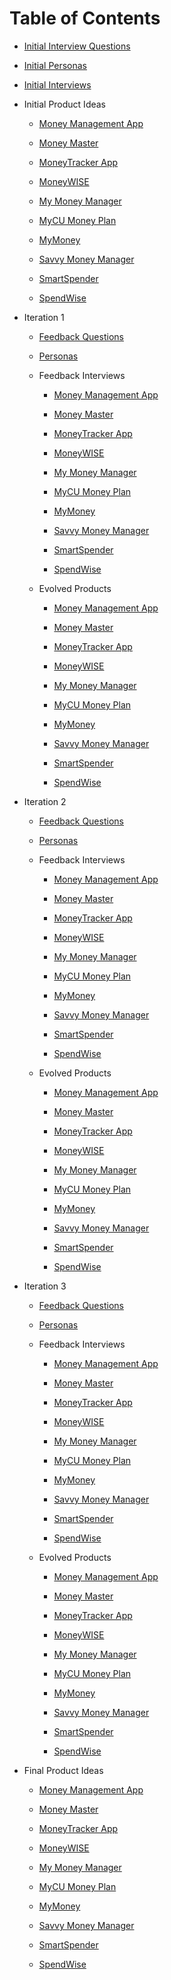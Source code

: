 # Table of Contents

- [Initial Interview Questions](init_interview_questions.md)

- [Initial Personas](init_personas.md)

- [Initial Interviews](init_interviews.md)

- Initial Product Ideas

  - [Money Management App](Money_Management_App.md)

  - [Money Master](Money_Master.md)

  - [MoneyTracker App](MoneyTracker_App.md)

  - [MoneyWISE](MoneyWISE.md)

  - [My Money Manager](My_Money_Manager.md)

  - [MyCU Money Plan](MyCU_Money_Plan.md)

  - [MyMoney](MyMoney.md)

  - [Savvy Money Manager](Savvy_Money_Manager.md)

  - [SmartSpender](SmartSpender.md)

  - [SpendWise](SpendWise.md)

- Iteration 1

  - [Feedback Questions](1/feedback_questions.md)

  - [Personas](1/personas.md)

  - Feedback Interviews

    - [Money Management App](1/feedback_interviews/Money_Management_App.md)

    - [Money Master](1/feedback_interviews/Money_Master.md)

    - [MoneyTracker App](1/feedback_interviews/MoneyTracker_App.md)

    - [MoneyWISE](1/feedback_interviews/MoneyWISE.md)

    - [My Money Manager](1/feedback_interviews/My_Money_Manager.md)

    - [MyCU Money Plan](1/feedback_interviews/MyCU_Money_Plan.md)

    - [MyMoney](1/feedback_interviews/MyMoney.md)

    - [Savvy Money Manager](1/feedback_interviews/Savvy_Money_Manager.md)

    - [SmartSpender](1/feedback_interviews/SmartSpender.md)

    - [SpendWise](1/feedback_interviews/SpendWise.md)

  - Evolved Products

    - [Money Management App](1/evolved_products/Money_Management_App.md)

    - [Money Master](1/evolved_products/Money_Master.md)

    - [MoneyTracker App](1/evolved_products/MoneyTracker_App.md)

    - [MoneyWISE](1/evolved_products/MoneyWISE.md)

    - [My Money Manager](1/evolved_products/My_Money_Manager.md)

    - [MyCU Money Plan](1/evolved_products/MyCU_Money_Plan.md)

    - [MyMoney](1/evolved_products/MyMoney.md)

    - [Savvy Money Manager](1/evolved_products/Savvy_Money_Manager.md)

    - [SmartSpender](1/evolved_products/SmartSpender.md)

    - [SpendWise](1/evolved_products/SpendWise.md)

- Iteration 2

  - [Feedback Questions](2/feedback_questions.md)

  - [Personas](2/personas.md)

  - Feedback Interviews

    - [Money Management App](2/feedback_interviews/Money_Management_App.md)

    - [Money Master](2/feedback_interviews/Money_Master.md)

    - [MoneyTracker App](2/feedback_interviews/MoneyTracker_App.md)

    - [MoneyWISE](2/feedback_interviews/MoneyWISE.md)

    - [My Money Manager](2/feedback_interviews/My_Money_Manager.md)

    - [MyCU Money Plan](2/feedback_interviews/MyCU_Money_Plan.md)

    - [MyMoney](2/feedback_interviews/MyMoney.md)

    - [Savvy Money Manager](2/feedback_interviews/Savvy_Money_Manager.md)

    - [SmartSpender](2/feedback_interviews/SmartSpender.md)

    - [SpendWise](2/feedback_interviews/SpendWise.md)

  - Evolved Products

    - [Money Management App](2/evolved_products/Money_Management_App.md)

    - [Money Master](2/evolved_products/Money_Master.md)

    - [MoneyTracker App](2/evolved_products/MoneyTracker_App.md)

    - [MoneyWISE](2/evolved_products/MoneyWISE.md)

    - [My Money Manager](2/evolved_products/My_Money_Manager.md)

    - [MyCU Money Plan](2/evolved_products/MyCU_Money_Plan.md)

    - [MyMoney](2/evolved_products/MyMoney.md)

    - [Savvy Money Manager](2/evolved_products/Savvy_Money_Manager.md)

    - [SmartSpender](2/evolved_products/SmartSpender.md)

    - [SpendWise](2/evolved_products/SpendWise.md)

- Iteration 3

  - [Feedback Questions](3/feedback_questions.md)

  - [Personas](3/personas.md)

  - Feedback Interviews

    - [Money Management App](3/feedback_interviews/Money_Management_App.md)

    - [Money Master](3/feedback_interviews/Money_Master.md)

    - [MoneyTracker App](3/feedback_interviews/MoneyTracker_App.md)

    - [MoneyWISE](3/feedback_interviews/MoneyWISE.md)

    - [My Money Manager](3/feedback_interviews/My_Money_Manager.md)

    - [MyCU Money Plan](3/feedback_interviews/MyCU_Money_Plan.md)

    - [MyMoney](3/feedback_interviews/MyMoney.md)

    - [Savvy Money Manager](3/feedback_interviews/Savvy_Money_Manager.md)

    - [SmartSpender](3/feedback_interviews/SmartSpender.md)

    - [SpendWise](3/feedback_interviews/SpendWise.md)

  - Evolved Products

    - [Money Management App](3/evolved_products/Money_Management_App.md)

    - [Money Master](3/evolved_products/Money_Master.md)

    - [MoneyTracker App](3/evolved_products/MoneyTracker_App.md)

    - [MoneyWISE](3/evolved_products/MoneyWISE.md)

    - [My Money Manager](3/evolved_products/My_Money_Manager.md)

    - [MyCU Money Plan](3/evolved_products/MyCU_Money_Plan.md)

    - [MyMoney](3/evolved_products/MyMoney.md)

    - [Savvy Money Manager](3/evolved_products/Savvy_Money_Manager.md)

    - [SmartSpender](3/evolved_products/SmartSpender.md)

    - [SpendWise](3/evolved_products/SpendWise.md)

- Final Product Ideas

  - [Money Management App](final_product_ideas/Money_Management_App.md)

  - [Money Master](final_product_ideas/Money_Master.md)

  - [MoneyTracker App](final_product_ideas/MoneyTracker_App.md)

  - [MoneyWISE](final_product_ideas/MoneyWISE.md)

  - [My Money Manager](final_product_ideas/My_Money_Manager.md)

  - [MyCU Money Plan](final_product_ideas/MyCU_Money_Plan.md)

  - [MyMoney](final_product_ideas/MyMoney.md)

  - [Savvy Money Manager](final_product_ideas/Savvy_Money_Manager.md)

  - [SmartSpender](final_product_ideas/SmartSpender.md)

  - [SpendWise](final_product_ideas/SpendWise.md)

